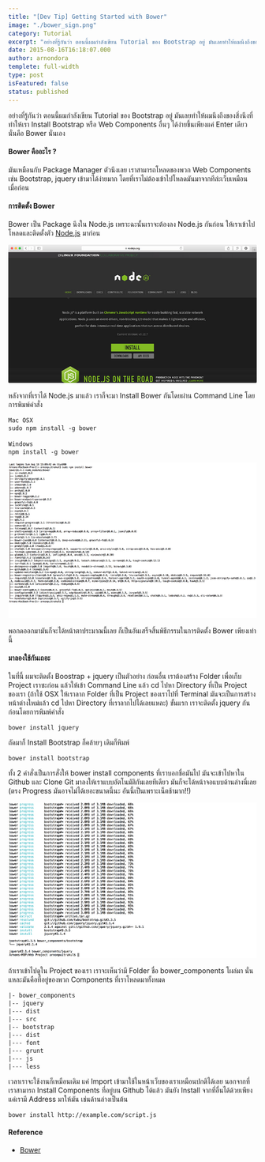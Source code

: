 ```yaml
---
title: "[Dev Tip] Getting Started with Bower"
image: "./bower_sign.png"
category: Tutorial
excerpt: "อย่างที่รู้กันว่า ตอนนี้ผมกำลังเขียน Tutorial ของ Bootstrap อยู่ มันเลยทำให้ผมนึงถึงของสิ่งนึงที่ทำให้เรา Install Bootstrap หรือ Web Components อื่นๆ ได้ง่ายขึ้นเพียงแค่ Enter เดียว นั่นคือ Bower นั่นเอง"
date: 2015-08-16T16:18:07.000
author: arnondora
templete: full-width
type: post
isFeatured: false
status: published
---
```


อย่างที่รู้กันว่า ตอนนี้ผมกำลังเขียน Tutorial ของ Bootstrap อยู่ มันเลยทำให้ผมนึงถึงของสิ่งนึงที่ทำให้เรา Install Bootstrap หรือ Web Components อื่นๆ ได้ง่ายขึ้นเพียงแค่ Enter เดียว นั่นคือ Bower นั่นเอง

#### **Bower คืออะไร ?**
มันเหมือนกับ Package Manager ตัวนึงเลย เราสามารถโหลดของพวก Web Components เช่น Bootstrap, jquery เข้ามาได้ง่ายมาก โดยที่เราไม่ต้องเข้าไปโหลดมันมาจากทีล่ะเว็บเหมือนเมื่อก่อน

#### **การติดตั้ง Bower**
Bower เป็น Package นึงใน Node.js เพราะฉะนั้นเราจะต้องลง Node.js กันก่อน ให้เราเข้าไปโหลดและติดตั้งตัว [Node.js][0] มาก่อน

![bower_install1](./bower_install1.jpg)

หลังจากที่เราได้ Node.js มาแล้ว เราก็จะมา Install Bower กันโดยผ่าน Command Line โดยการพิมพ์คำสั่ง

    Mac OSX
    sudo npm install -g bower

    Windows
    npm install -g bower

![bower_install2](./bower_install2.jpg)


พอกดออกมามันก็จะได้หน้าตาประมาณนี้เลย ก็เป็นอันเสร็จสิ้นพิธีกรรมในการติดตั้ง Bower เพียงเท่านี้

#### **มาลองใช้กันเถอะ**
ในที่นี้ ผมจะติดตั้ง Boostrap + jquery เป็นตัวอย่าง ก่อนอื่น เราต้องสร้าง Folder เพื่อเก็บ Project เราซะก่อน แล้วให้เข้า Command Line แล้ว cd ไปหา Directory ที่เป็น Project ของเรา (ถ้าใช้ OSX ให้เราลาก Folder ที่เป็น Project ของเราไปที่ Terminal มันจะเป็นการสร้างหน้าต่างใหม่แล้ว cd ไปหา Directory ที่เราลากไปได้เลยแหละ)
ขั้นแรก เราจะติดตั้ง jquery กันก่อนโดยการพิมพ์คำสั่ง

    bower install jquery

ถัดมาก็ Install Bootstrap ก็คล้ายๆ เดิมก็พิมพ์

    bower install bootstrap

ทั้ง 2 คำสั่งเป็นการสั่งให้ bower install components ที่เราบอกชื่อมันไป มันจะเข้าไปหาใน Github และ Clone Git มาลงให้เราแบบอัตโนมัติกันเลยทีเดียว มันก็จะได้หน้าจอแบบด้านล่างนี่เลย (ตรง Progress มันอาจไม่ได้เยอะขนาดนี้นะ อันนี้เป็นเพราะเน็ตช้ามาก!!)

![bower_install3](./bower_install3.jpg)

ถ้าเราเข้าไปดูใน Project ของเรา เราจะเห็นว่ามี Folder ชื่อ bower\_components โผล่มา นั่นแหละมันคือที่อยู่ของพวก Components ที่เราโหลดมาทั้งหมด

    |- bower_components
    |-- jquery
    |--- dist
    |--- src
    |-- bootstrap
    |--- dist
    |--- font
    |--- grunt
    |--- js
    |--- less

เวลาเราจะใช้งานก็เหมือนเดิม แค่ Import เข้ามาใช้ในหน้าเว็บของเราเหมือนปกติได้เลย
นอกจากที่เราสามารถ Install Components ที่อยู่บน Github ได้แล้ว มันยัง Install จากที่อื่นได้ด้วยเพียงแค่เรามี Address มาให้มัน เช่นด้านล่างเป็นต้น

    bower install http://example.com/script.js


#### **Reference**
* [Bower][4]


[0]: https://nodejs.org
[4]: http://bower.io
